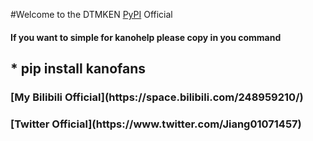 #Welcome to the DTMKEN [PyPI](http://pypi.org) Official 
<h4>If you want to simple for kanohelp please copy in you command
<h2>* pip install kanofans 
 
<h3>[My Bilibili Official](https://space.bilibili.com/248959210/)

<h3>[Twitter Official](https://www.twitter.com/Jiang01071457)
